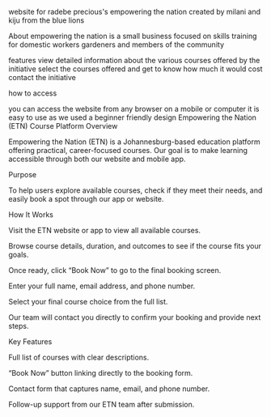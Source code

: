website for radebe precious's empowering the nation 
created by milani and kiju from the blue lions



About 
empowering the nation is a small business focused on skills training for domestic workers gardeners and members of the community

features 
view detailed information about the various courses offered by the initiative
select the courses offered and get to know how much it would cost
contact the initiative 


how to access

you can access the website from any browser on a mobile or computer it is easy to use as we used a beginner friendly design
Empowering the Nation (ETN) Course Platform
Overview

Empowering the Nation (ETN) is a Johannesburg-based education platform offering practical, career-focused courses. Our goal is to make learning accessible through both our website and mobile app.

Purpose

To help users explore available courses, check if they meet their needs, and easily book a spot through our app or website.

How It Works

Visit the ETN website or app to view all available courses.

Browse course details, duration, and outcomes to see if the course fits your goals.

Once ready, click “Book Now” to go to the final booking screen.

Enter your full name, email address, and phone number.

Select your final course choice from the full list.

Our team will contact you directly to confirm your booking and provide next steps.

Key Features

Full list of courses with clear descriptions.

“Book Now” button linking directly to the booking form.

Contact form that captures name, email, and phone number.

Follow-up support from our ETN team after submission.
